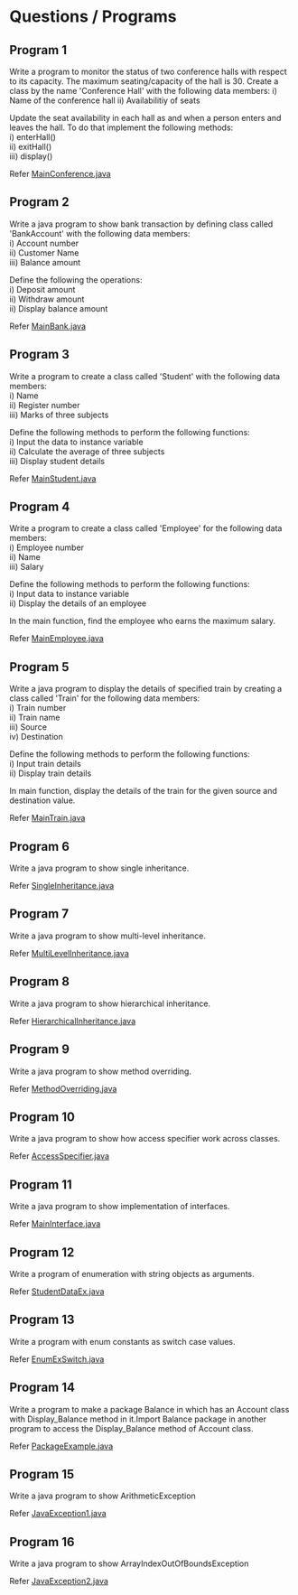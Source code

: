 # Questions / Programs

## Program 1

Write a program to monitor the status of two conference halls with respect to its capacity. The maximum seating/capacity of the hall is 30. Create a class by the name 'Conference Hall' with the following data members:
i) Name of the conference hall
ii) Availabilitiy of seats

Update the seat availability in each hall as and when a person enters and leaves the hall. To do that implement the following methods: </br>
i) enterHall() </br>
ii) exitHall() </br>
iii) display() </br>

Refer [MainConference.java](MainConference.java)

## Program 2

Write a java program to show bank transaction by defining class called 'BankAccount' with the following data members: </br>
i) Account number </br>
ii) Customer Name </br>
iii) Balance amount </br>

Define the following the operations: </br>
i) Deposit amount </br>
ii) Withdraw amount </br>
ii) Display balance amount </br>

Refer [MainBank.java](MainBank.java)

## Program 3

Write a program to create a class called 'Student' with the following data members: </br>
i) Name </br>
ii) Register number </br>
iii) Marks of three subjects </br>

Define the following methods to perform the following functions: </br>
i) Input the data to instance variable </br>
ii) Calculate the average of three subjects </br>
iii) Display student details </br>

Refer [MainStudent.java](MainStudent.java)

## Program 4

Write a program to create a class called 'Employee' for the following data members: </br>
i) Employee number </br>
ii) Name </br>
iii) Salary </br>

Define the following methods to perform the following functions: </br>
i) Input data to instance variable </br>
ii) Display the details of an employee </br>

In the main function, find the employee who earns the maximum salary.

Refer [MainEmployee.java](MainEmployee.java)

## Program 5

Write a java program to display the details of specified train by creating a class called 'Train' for the following data members: </br>
i) Train number </br>
ii) Train name </br>
iii) Source </br>
iv) Destination </br>

Define the following methods to perform the following functions: </br>
i) Input train details </br>
ii) Display train details </br>

In main function, display the details of the train for the given source and destination value.

Refer [MainTrain.java](MainTrain.java)

## Program 6

Write a java program to show single inheritance.

Refer [SingleInheritance.java](SingleInheritance.java)

## Program 7

Write a java program to show multi-level inheritance.

Refer [MultiLevelInheritance.java](MultiLevelInheritance.java)

## Program 8

Write a java program to show hierarchical inheritance.

Refer [HierarchicalInheritance.java](HierarchicalInheritance.java)

## Program 9

Write a java program to show method overriding.

Refer [MethodOverriding.java](MethodOverriding.java)

## Program 10

Write a java program to show how access specifier work across classes.

Refer [AccessSpecifier.java](AccessSpecifier.java)

## Program 11

Write a java program to show implementation of interfaces.

Refer [MainInterface.java](MainInterface.java)

## Program 12

Write a program of enumeration with string objects as arguments.

Refer [StudentDataEx.java](StudentDataEx.java)

## Program 13

Write a program with enum constants as switch case values.

Refer [EnumExSwitch.java](EnumExSwitch.java)

## Program 14

Write a program to make a package Balance in which has an Account class with
Display_Balance method in it.Import Balance package in another program to
access the Display_Balance method of Account class.

Refer [PackageExample.java](PackageExample.java)

## Program 15

Write a java program to show ArithmeticException

Refer [JavaException1.java](JavaException1.java)

## Program 16

Write a java program to show ArrayIndexOutOfBoundsException

Refer [JavaException2.java](JavaException2.java)

